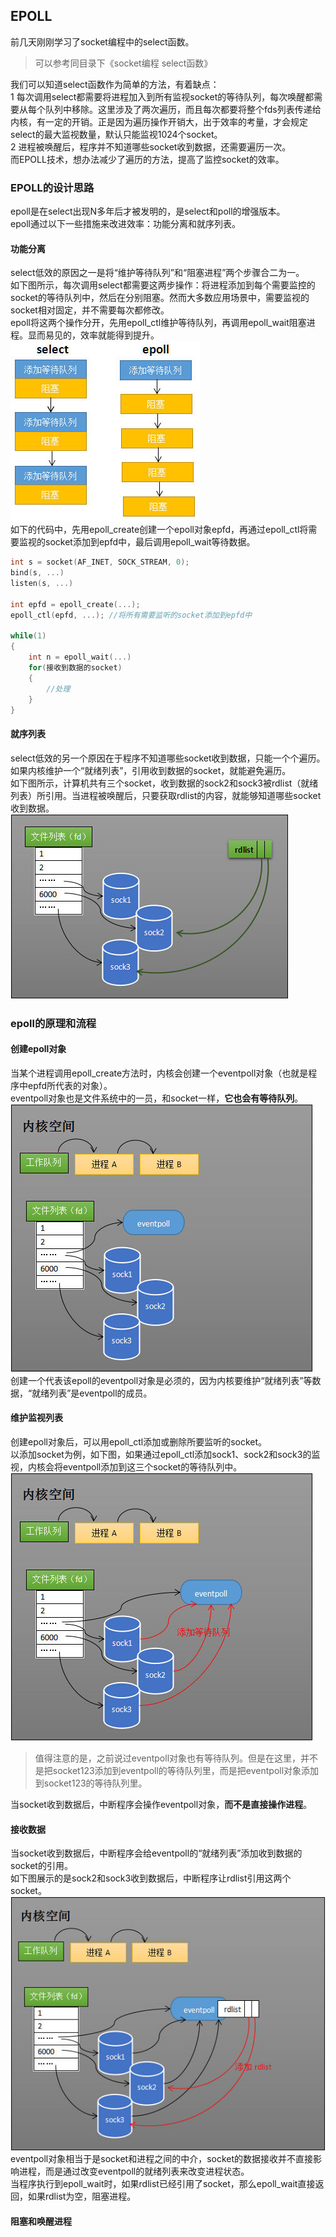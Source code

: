 ## EPOLL
前几天刚刚学习了socket编程中的select函数。   
> 可以参考同目录下《socket编程 select函数》   
   
我们可以知道select函数作为简单的方法，有着缺点：   
1 每次调用select都需要将进程加入到所有监视socket的等待队列，每次唤醒都需要从每个队列中移除。这里涉及了两次遍历，而且每次都要将整个fds列表传递给内核，有一定的开销。正是因为遍历操作开销大，出于效率的考量，才会规定select的最大监视数量，默认只能监视1024个socket。   
2 进程被唤醒后，程序并不知道哪些socket收到数据，还需要遍历一次。   
而EPOLL技术，想办法减少了遍历的方法，提高了监控socket的效率。   
### EPOLL的设计思路
epoll是在select出现N多年后才被发明的，是select和poll的增强版本。   
epoll通过以下一些措施来改进效率：功能分离和就序列表。   
#### 功能分离
select低效的原因之一是将“维护等待队列”和“阻塞进程”两个步骤合二为一。   
如下图所示，每次调用select都需要这两步操作：将进程添加到每个需要监控的socket的等待队列中，然后在分别阻塞。然而大多数应用场景中，需要监视的socket相对固定，并不需要每次都修改。    
epoll将这两个操作分开，先用epoll_ctl维护等待队列，再调用epoll_wait阻塞进程。显而易见的，效率就能得到提升。   
![](https://github.com/sii2017/image/blob/master/epoll1.jpg)   
如下的代码中，先用epoll_create创建一个epoll对象epfd，再通过epoll_ctl将需要监视的socket添加到epfd中，最后调用epoll_wait等待数据。   
```c
int s = socket(AF_INET, SOCK_STREAM, 0);    
bind(s, ...)   
listen(s, ...)   

int epfd = epoll_create(...);   
epoll_ctl(epfd, ...); //将所有需要监听的socket添加到epfd中   

while(1)   
{    
    int n = epoll_wait(...)  
    for(接收到数据的socket)   
	{  
        //处理  
    }   
}   
```
#### 就序列表   
select低效的另一个原因在于程序不知道哪些socket收到数据，只能一个个遍历。如果内核维护一个“就绪列表”，引用收到数据的socket，就能避免遍历。    
如下图所示，计算机共有三个socket，收到数据的sock2和sock3被rdlist（就绪列表）所引用。当进程被唤醒后，只要获取rdlist的内容，就能够知道哪些socket收到数据。   
![](https://github.com/sii2017/image/blob/master/epoll2.jpg)   
### epoll的原理和流程
#### 创建epoll对象
当某个进程调用epoll_create方法时，内核会创建一个eventpoll对象（也就是程序中epfd所代表的对象）。   
eventpoll对象也是文件系统中的一员，和socket一样，**它也会有等待队列**。   
![](https://github.com/sii2017/image/blob/master/epoll3.jpg)   
创建一个代表该epoll的eventpoll对象是必须的，因为内核要维护“就绪列表”等数据，“就绪列表”是eventpoll的成员。   
#### 维护监视列表
创建epoll对象后，可以用epoll_ctl添加或删除所要监听的socket。   
以添加socket为例，如下图，如果通过epoll_ctl添加sock1、sock2和sock3的监视，内核会将eventpoll添加到这三个socket的等待队列中。   
![](https://github.com/sii2017/image/blob/master/epoll4.jpg)   
> 值得注意的是，之前说过eventpoll对象也有等待队列。但是在这里，并不是把socket123添加到eventpoll的等待队列里，而是把eventpoll对象添加到socket123的等待队列里。   
   
当socket收到数据后，中断程序会操作eventpoll对象，**而不是直接操作进程**。   
#### 接收数据
当socket收到数据后，中断程序会给eventpoll的“就绪列表”添加收到数据的socket的引用。     
如下图展示的是sock2和sock3收到数据后，中断程序让rdlist引用这两个socket。   
![](https://github.com/sii2017/image/blob/master/epoll5.jpg)   
eventpoll对象相当于是socket和进程之间的中介，socket的数据接收并不直接影响进程，而是通过改变eventpoll的就绪列表来改变进程状态。   
当程序执行到epoll_wait时，如果rdlist已经引用了socket，那么epoll_wait直接返回，如果rdlist为空，阻塞进程。   
#### 阻塞和唤醒进程
